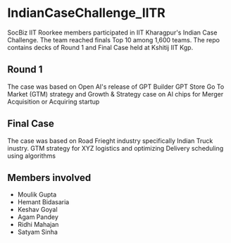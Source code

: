 # IndianCaseChallenge_IITR
SocBiz IIT Roorkee members participated in IIT Kharagpur's Indian Case Challenge. The team reached finals Top 10 among 1,600 teams. The repo contains decks of Round 1 and Final Case held at Kshitij IIT Kgp.

## Round 1
The case was based on Open AI's release of GPT Builder GPT Store Go To Market (GTM) strategy and Growth & Strategy case on AI chips for Merger Acquisition or Acquiring startup

## Final Case
The case was based on Road Frieght industry specifically Indian Truck inustry. GTM strategy for XYZ logistics and optimizing Delivery scheduling using algorithms 

## Members involved

- Moulik Gupta
- Hemant Bidasaria
- Keshav Goyal
- Agam Pandey
- Ridhi Mahajan
- Satyam Sinha

